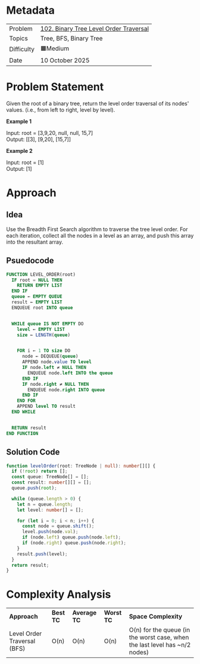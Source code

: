 # Metadata

<table>
  <tr>
   <td>Problem
   </td>
   <td><a href="https://leetcode.com/problems/binary-tree-level-order-traversal/">102. Binary Tree Level Order Traversal</a>
   </td>
  </tr>
  <tr>
   <td>Topics
   </td>
   <td>Tree, BFS, Binary Tree
   </td>
  </tr>
  <tr>
   <td>Difficulty
   </td>
   <td>🟧Medium
   </td>
  </tr>
  <tr>
   <td>Date
   </td>
   <td>10 October 2025
   </td>
  </tr>
</table>

# Problem Statement

Given the root of a binary tree, return the level order traversal of its nodes' values. (i.e., from left to right, level by level).

**Example 1**

Input: root = [3,9,20, null, null, 15,7] \
Output: [[3], [9,20], [15,7]]

**Example 2**

Input: root = [1] \
Output: [1]

# Approach

## Idea

Use the Breadth First Search algorithm to traverse the tree level order. For each iteration, collect all the nodes in a level as an array, and push this array into the resultant array.

## Psuedocode

```sql
FUNCTION LEVEL_ORDER(root)
  IF root = NULL THEN
    RETURN EMPTY LIST
  END IF
  queue ← EMPTY QUEUE
  result ← EMPTY LIST
  ENQUEUE root INTO queue


  WHILE queue IS NOT EMPTY DO
    level ← EMPTY LIST
    size ← LENGTH(queue)


    FOR i ← 1 TO size DO
      node ← DEQUEUE(queue)
      APPEND node.value TO level
      IF node.left ≠ NULL THEN
        ENQUEUE node.left INTO the queue
      END IF
      IF node.right ≠ NULL THEN
        ENQUEUE node.right INTO queue
      END IF
    END FOR
    APPEND level TO result
  END WHILE


  RETURN result
END FUNCTION
```

## Solution Code

```ts
function levelOrder(root: TreeNode | null): number[][] {
  if (!root) return [];
  const queue: TreeNode[] = [];
  const result: number[][] = [];
  queue.push(root);

  while (queue.length > 0) {
    let n = queue.length;
    let level: number[] = [];

    for (let i = 0; i < n; i++) {
      const node = queue.shift();
      level.push(node.val);
      if (node.left) queue.push(node.left);
      if (node.right) queue.push(node.right);
    }
    result.push(level);
  }
  return result;
}
```

# Complexity Analysis

<table>
  <tr>
   <td><strong>Approach</strong>
   </td>
   <td><strong>Best TC</strong>
   </td>
   <td><strong>Average TC</strong>
   </td>
   <td><strong>Worst TC</strong>
   </td>
   <td><strong>Space Complexity</strong>
   </td>
  </tr>
  <tr>
   <td>Level Order Traversal (BFS)
   </td>
   <td>O(n)
   </td>
   <td>O(n)
   </td>
   <td>O(n)
   </td>
   <td>O(n) for the queue (in the worst case, when the last level has ~n/2 nodes)
   </td>
  </tr>
</table>
